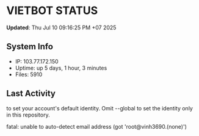 # VIETBOT STATUS
**Updated**: Thu Jul 10 09:16:25 PM +07 2025

## System Info
- IP: 103.77.172.150
- Uptime: up 5 days, 1 hour, 3 minutes
- Files: 5910

## Last Activity

to set your account's default identity.
Omit --global to set the identity only in this repository.

fatal: unable to auto-detect email address (got 'root@vinh3690.(none)')
